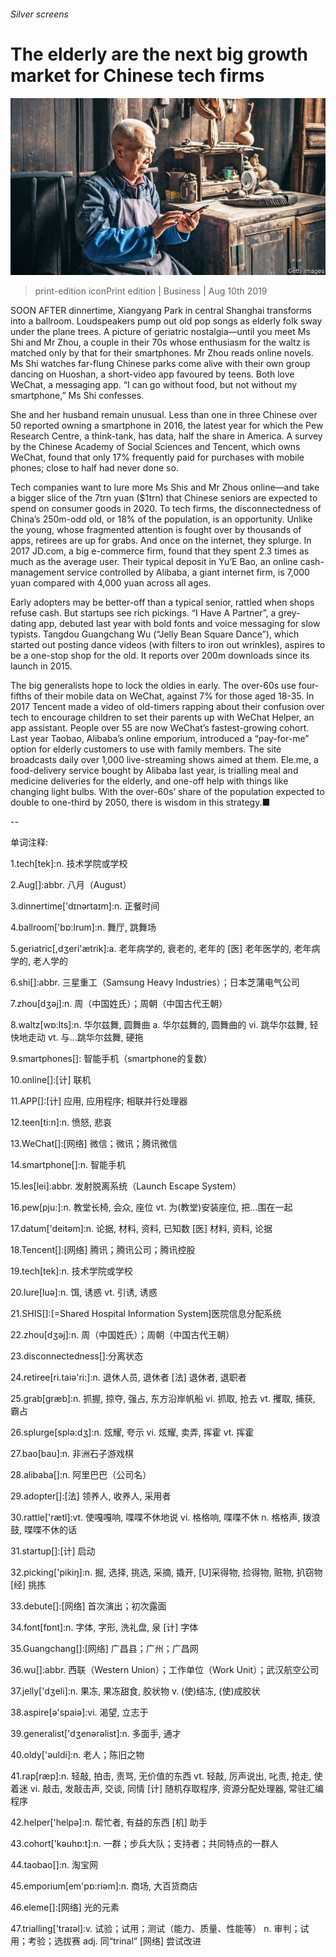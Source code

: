 ###### Silver screens

# The elderly are the next big growth market for Chinese tech firms 

![image](images/20190810_WBP001_0.jpg) 

> print-edition iconPrint edition | Business | Aug 10th 2019 

SOON AFTER dinnertime, Xiangyang Park in central Shanghai transforms into a ballroom. Loudspeakers pump out old pop songs as elderly folk sway under the plane trees. A picture of geriatric nostalgia—until you meet Ms Shi and Mr Zhou, a couple in their 70s whose enthusiasm for the waltz is matched only by that for their smartphones. Mr Zhou reads online novels. Ms Shi watches far-flung Chinese parks come alive with their own group dancing on Huoshan, a short-video app favoured by teens. Both love WeChat, a messaging app. “I can go without food, but not without my smartphone,” Ms Shi confesses. 

She and her husband remain unusual. Less than one in three Chinese over 50 reported owning a smartphone in 2016, the latest year for which the Pew Research Centre, a think-tank, has data, half the share in America. A survey by the Chinese Academy of Social Sciences and Tencent, which owns WeChat, found that only 17% frequently paid for purchases with mobile phones; close to half had never done so. 

Tech companies want to lure more Ms Shis and Mr Zhous online—and take a bigger slice of the 7trn yuan ($1trn) that Chinese seniors are expected to spend on consumer goods in 2020. To tech firms, the disconnectedness of China’s 250m-odd old, or 18% of the population, is an opportunity. Unlike the young, whose fragmented attention is fought over by thousands of apps, retirees are up for grabs. And once on the internet, they splurge. In 2017 JD.com, a big e-commerce firm, found that they spent 2.3 times as much as the average user. Their typical deposit in Yu’E Bao, an online cash-management service controlled by Alibaba, a giant internet firm, is 7,000 yuan compared with 4,000 yuan across all ages. 

Early adopters may be better-off than a typical senior, rattled when shops refuse cash. But startups see rich pickings. “I Have A Partner”, a grey-dating app, debuted last year with bold fonts and voice messaging for slow typists. Tangdou Guangchang Wu (“Jelly Bean Square Dance”), which started out posting dance videos (with filters to iron out wrinkles), aspires to be a one-stop shop for the old. It reports over 200m downloads since its launch in 2015. 

The big generalists hope to lock the oldies in early. The over-60s use four-fifths of their mobile data on WeChat, against 7% for those aged 18-35. In 2017 Tencent made a video of old-timers rapping about their confusion over tech to encourage children to set their parents up with WeChat Helper, an app assistant. People over 55 are now WeChat’s fastest-growing cohort. Last year Taobao, Alibaba’s online emporium, introduced a “pay-for-me” option for elderly customers to use with family members. The site broadcasts daily over 1,000 live-streaming shows aimed at them. Ele.me, a food-delivery service bought by Alibaba last year, is trialling meal and medicine deliveries for the elderly, and one-off help with things like changing light bulbs. With the over-60s’ share of the population expected to double to one-third by 2050, there is wisdom in this strategy.■ 

-- 

 单词注释:

1.tech[tek]:n. 技术学院或学校 

2.Aug[]:abbr. 八月（August） 

3.dinnertime['dɪnərtaɪm]:n. 正餐时间 

4.ballroom['bɒ:lrum]:n. 舞厅, 跳舞场 

5.geriatric[,dʒeri'ætrik]:a. 老年病学的, 衰老的, 老年的 [医] 老年医学的, 老年病学的, 老人学的 

6.shi[]:abbr. 三星重工（Samsung Heavy Industries）；日本芝蒲电气公司 

7.zhou[dʒәj]:n. 周（中国姓氏）；周朝（中国古代王朝） 

8.waltz[wɒ:lts]:n. 华尔兹舞, 圆舞曲 a. 华尔兹舞的, 圆舞曲的 vi. 跳华尔兹舞, 轻快地走动 vt. 与...跳华尔兹舞, 硬拖 

9.smartphones[]: 智能手机（smartphone的复数） 

10.online[]:[计] 联机 

11.APP[]:[计] 应用, 应用程序; 相联并行处理器 

12.teen[ti:n]:n. 愤怒, 悲哀 

13.WeChat[]:[网络] 微信；微讯；腾讯微信 

14.smartphone[]:n. 智能手机 

15.les[lei]:abbr. 发射脱离系统（Launch Escape System） 

16.pew[pju:]:n. 教堂长椅, 会众, 座位 vt. 为(教堂)安装座位, 把...围在一起 

17.datum['deitәm]:n. 论据, 材料, 资料, 已知数 [医] 材料, 资料, 论据 

18.Tencent[]:[网络] 腾讯；腾讯公司；腾讯控股 

19.tech[tek]:n. 技术学院或学校 

20.lure[luә]:n. 饵, 诱惑 vt. 引诱, 诱惑 

21.SHIS[]:[=Shared Hospital Information System]医院信息分配系统 

22.zhou[dʒәj]:n. 周（中国姓氏）；周朝（中国古代王朝） 

23.disconnectedness[]:分离状态 

24.retiree[ri.taiә'ri:]:n. 退休人员, 退休者 [法] 退休者, 退职者 

25.grab[græb]:n. 抓握, 掠夺, 强占, 东方沿岸帆船 vi. 抓取, 抢去 vt. 攫取, 捕获, 霸占 

26.splurge[splә:dʒ]:n. 炫耀, 夸示 vi. 炫耀, 卖弄, 挥霍 vt. 挥霍 

27.bao[bau]:n. 非洲石子游戏棋 

28.alibaba[]:n. 阿里巴巴（公司名） 

29.adopter[]:[法] 领养人, 收养人, 采用者 

30.rattle['rætl]:vt. 使嘎嘎响, 喋喋不休地说 vi. 格格响, 喋喋不休 n. 格格声, 拨浪鼓, 喋喋不休的话 

31.startup[]:[计] 启动 

32.picking['pikiŋ]:n. 掘, 选择, 挑选, 采摘, 撬开, [U]采得物, 捡得物, 赃物, 扒窃物 [经] 挑拣 

33.debute[]:[网络] 首次演出；初次露面 

34.font[fɒnt]:n. 字体, 字形, 洗礼盘, 泉 [计] 字体 

35.Guangchang[]:[网络] 广昌县；广州；广昌网 

36.wu[]:abbr. 西联（Western Union）；工作单位（Work Unit）；武汉航空公司 

37.jelly['dʒeli]:n. 果冻, 果冻甜食, 胶状物 v. (使)结冻, (使)成胶状 

38.aspire[ә'spaiә]:vi. 渴望, 立志于 

39.generalist['dʒenәrәlist]:n. 多面手, 通才 

40.oldy['әuldi]:n. 老人；陈旧之物 

41.rap[ræp]:n. 轻敲, 拍击, 责骂, 无价值的东西 vt. 轻敲, 厉声说出, 叱责, 抢走, 使着迷 vi. 敲击, 发敲击声, 交谈, 同情 [计] 随机存取程序, 资源分配处理器, 常驻汇编程序 

42.helper['helpә]:n. 帮忙者, 有益的东西 [机] 助手 

43.cohort['kәuhɒ:t]:n. 一群；步兵大队；支持者；共同特点的一群人 

44.taobao[]:n. 淘宝网 

45.emporium[em'pɒ:riәm]:n. 商场, 大百货商店 

46.eleme[]:[网络] 光的元素 

47.trialling['traɪəl]:v. 试验；试用；测试（能力、质量、性能等） n. 审判；试用；考验；选拔赛 adj. 同“trinal” [网络] 尝试改进 

